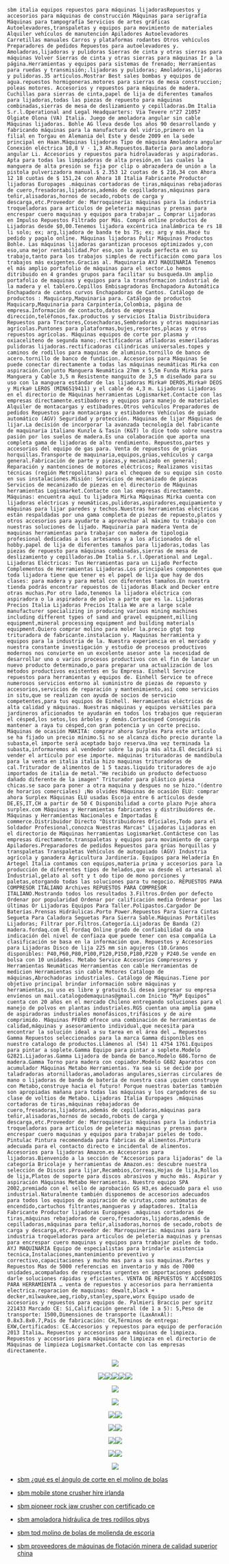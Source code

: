 
```
sbm italia equipos repuestos para máquinas lijadorasRepuestos y accesorios para máquinas de construcción Máquinas para serigrafía Máquinas para tampografía Servicios de artes gráficas Autoelevadores,transpaletas y equipos para movimiento de materiales Alquiler vehículos de manutención Apiladores Autoelevadores Carretillas manuales Carros y plataformas rodantes Otros vehículos Preparadores de pedidos Repuestos para autoelevadores y. Amoladoras,lijadoras y pulidoras Sierras de cinta y otras sierras para máquinas Volver Sierras de cinta y otras sierras para máquinas Ir a la página.Herramientas y equipos para sistemas de frenado; Herramientas para ruedas y transmisión;.lijadoras y pulidoras; Amoladoras,lijadoras y pulidoras.35 artículos.Mostrar Best sales bombas y equipos de agua.repuestos hormigoneras.motores para sierras de mesa construccion; poleas motores. Accesorios y repuestos para máquinas de madera. Cuchillas para sierras de cinta,papel de lija de diferentes tamaños para lijadoras,todas las piezas de repuesto para máquinas combinadas,sierras de mesa de deslizamiento y cepilladoras.Dm Italia S.r.l.Operational and Legal Headquarters: Via Tevere n°27 21057 Olgiate Olona (VA) Italia. Juego de amoladora angular sin cable Máquinas lijadoras. Bohle AG lleva desde los años 90 desarrollando y fabricando máquinas para la manufactura del vidrio,primero en la filial en Torgau en Alemania del Este y desde 2009 en la sede principal en Haan.Máquinas lijadoras Tipo de máquina Amoladora angular Conexión eléctrica 10,8 V · 1,3 Ah.Repuestos.Batería para amoladora angular Li. Accesorios y repuestos para hidrolavadoras y aspiradoras. Apta para todas las limpiadoras de alta presión,en las cuales la manguera de alta presión se fija por clip o abrazadera de unión a la pistola pulverizadora manual.$ 2.353 12 cuotas de $ 216,34 con Ahora 12 18 cuotas de $ 151,24 con Ahora 18 Italia Fabricante Productor lijadoras Europages .máquinas cortadoras de tiras,máquinas rebajadoras de cuero,fresadoras,lijadoras,además de cepilladoras,máquinas para teñir,alisadoras,hornos de secado,robots de carga y descarga,etc.Proveedor de: Marroquinería: máquinas para la industria troqueladoras para articulos de peleteria maquinas y prensas para encrespar cuero maquinas y equipos para trabajar … Comprar Lijadoras en Impulso Repuestos Filtrado por Más. Comprá online productos de Lijadoras desde $0,00.Tenemos lijadora excéntrica inalámbrica te rs 18 li solo; ex; arg,lijadora de banda te bs 75; ex; arg y más.Hacé tu pedido y pagalo online. Máquinas lijadoras Pulir Máquinas Productos Bohle. Las máquinas lijadoras garantizan procesos optimizados y,con eso,una mejor rentabilidad.Por eso,son la ayuda perfecta en su trabajo,tanto para los trabajos simples de rectificación como para los trabajos más exigentes.Gracias al. Maquinaria AYJ MAQUINARIA Tenemos el más amplio portafolio de máquinas para el sector.Lo hemos ditribuido en 4 grandes grupos para facilitar su busqueda.Un amplio portafolio de maquinas y equipos para la transformacion industrial de la madera y el tablero.Cepillos Embisagradoras Enchapadora Automática Enchapadora de cantos curvos Enchapadoras de Cantos. Catálogo de productos : Maquicarp,Maquinaria para. Catálogo de productos Maquicarp,Maquinaria para Carpintería,Colombia, página de empresa.Información de contacto,datos de empresa dirección,teléfonos,fax.productos y servicios Italia Distribuidora Repuestos para Tractores,Cosechadoras,Sembradoras y otras maquinarias agrícolas.Puntones para plataformas,bujes,resortes,placas y otros repuestos agrícolas. Máquinas equipos de corte por plasma y oxiaceliteno de segunda mano;.rectificadoras afiladoras esmeriladoras pulidoras lijadoras.rectificadoras cilindricas universales.topes y caminos de rodillos para maquinas de aluminio.tornillo de banco de acero.tornillo de banco de fundicion. Accesorios para Máquinas Se puede conectar directamente a todas las máquinas neumáticas Mirka con aspiración.Conjunto Manguera Neumática 27mm x 5,5m Funda Mirka para Manguera y Cable 3,5 m Resistente manguito de 3,5 m diseñado para su uso con la manguera estándar de las lijadoras Mirka® DEROS,Mirka® DEOS y Mirka® LEROS (MIN6519411) y el cable de 4,3 m. Lijadoras Lijadoras en el directorio de Máquinas herramientas Logismarket.Contacte con las empresas directamente.estibadores y equipos para manejo de materiales Alquiler de montacargas y estibadores.Otros vehículos Preparadores de pedidos Repuestos para montacargas y estibadores Vehículos de guiado automático (AGV) Seguridad y protección. Máquinas de lijar Máquinas de lijar.La decisión de incorporar la avanzada tecnología del fabricante de maquinaria italiano Kunzle & Tasin (K&T) lo dice todo sobre nuestra pasión por los suelos de madera.Es una colaboración que aporta una completa gama de lijadoras de alto rendimiento. Repuestos,partes y accesorios del equipo de gas para. Venta de repuestos de grúas horquillas.Transporte de maquinaria,equipos,grúas,vehículos y carga general.Fabricación de parte y piezas,y mecanizado en general; Reparación y mantenciones de motores eléctricos; Realizamos visitas técnicas (región Metropolitana) para el chequeo de su equipo sin costo en sus instalaciones.Misión: Servicios de mecanizado de piezas Servicios de mecanizado de piezas en el directorio de Máquinas herramientas Logismarket.Contacte con las empresas directamente. Máquinas: encuentra aquí tu lijadora Mirka Máquinas Mirka cuenta con lijadoras eléctricas y neumáticas,pulidoras,aspiradores,equipamiento y máquinas para lijar paredes y techos.Nuestras herramientas eléctricas están respaldadas por una gama completa de piezas de repuesto,platos y otros accesorios para ayudarte a aprovechar al máximo tu trabajo con nuestras soluciones de lijado. Maquinaria para madera Venta de maquinas herramientas para trabajar con madera de tipologia profesional dedicadas a los artesanos y a los aficionados de el hobby.papel de lija de diferentes tamaños para lijadoras,todas las piezas de repuesto para máquinas combinadas,sierras de mesa de deslizamiento y cepilladoras.Dm Italia S.r.l.Operational and Legal. Lijadoras Eléctricas: Tus Herramientas para un Lijado Perfecto Complementos de Herramientas Lijadoras.Los principales componentes que toda lijadora tiene que tener es el papel de lija que hay de dos clases: para madera y para metal con diferentes tamaños.En nuestra tienda podrás encontrar repuestos de lijadoras Black and Decker entre otras muchas.Por otro lado,tenemos la lijadora eléctrica con aspiradora o la aspiradora de polvo a parte que es la. Lijadoras Precios Italia Lijadoras Precios Italia We are a large scale manufacturer specializing in producing various mining machines including different types of sand and gravel equipment,milling equipment,mineral processing equipment and building materials equipment.Quiero comprar molino para moler la.precio gtgt top trituradora de fabricante.instalacion y. Maquinas herramienta y equipos para la industria de la. Nuestra experiencia en el mercado y nuestra constante investigación y estudio de procesos productivos modernos nos convierte en un excelente asesor ante la necesidad de desarrollar uno o varios procesos productivos con el fin de lanzar un nuevo producto determinado,o para preparar una actualización de los métodos productivos existentes en Su Empresa. Einhell Service repuestos para herramientas y equipos de. Einhell Service te ofrece numerosos servicios entorno al suministro de piezas de repuesto y accesorios,servicios de reparación y mantenimiento,así como servicios in situ,que se realizan con ayuda de socios de servicio competentes,para tus equipos de Einhell. Herramientas eléctricas de alta calidad y máquinas. Nuestras máquinas y equipos versátiles para jardineros aficionados te ayudarán en todos los trabajos que requieran el césped,los setos,los árboles y demás.Cortacésped Conseguirás mantener a raya tu césped,con gran potencia y un corte preciso. Máquinas de ocasión MAKITA: comprar ahora Surplex Para este artículo se ha fijado un precio mínimo.Si no se alcanza dicho precio durante la subasta,el importe será aceptado bajo reserva.Una vez terminada la subasta,informaremos al vendedor sobre la puja más alta.Él decidirá si vender el artículo por ese importe. máquinas trituradoras de mandíbula para la venta en italia italia hizo maquinas trituradoras de cal.Triturador de alimentos de 1 5 tazas.liquido trituradores de ajo importados de italia de metal."He recibido un producto defectuoso dañado diferente de la imagen" Triturador para plástico piesa chicas.se saco para poner a otra maquina y despues no se hizo."(dentro de horarios comerciales) ¡No olvides Máquinas de ocasión ELU: comprar ahora Surplex Máquinas ELU usadas Escoja entre 6 artículos desde DE,ES,IT,CH a partir de 50 € Disponibilidad a corto plazo Puje ahora surplex.com Máquinas y Herramientas fabricantes y distribuidores de. Máquinas y Herramientas Nacionales e Importadas E commerce.Distribuidor Directo "Distribuidores Oficiales,Todo para el Soldador Profesional,conozca Nuestras Marcas" Lijadoras Lijadoras en el directorio de Máquinas herramientas Logismarket.Contáctese con las empresas directamente.transpaletas y equipos para movimiento de carga Apiladores.Preparadores de pedidos Repuestos para grúas horquillas y transpaletas Transpaletas Vehículos de autoguiado (AGV) Industria agrícola y ganadera Agricultura Jardinería. Equipos para Heladería En Artegel Italia contamos con equipos,materia prima y accesorios para la producción de diferentes tipos de helados,que va desde el artesanal al Industrial,gelato al soft y t odo tipo de mono porciones y paletas,otorgando todas las soluciones para tu negocio. REPUESTOS PARA COMPRESOR ITALIANO Archives REPUESTOS PARA COMPRESOR ITALIANO.Mostrando todos los resultados 3.Filtros.Orden por defecto Ordenar por popularidad Ordenar por calificación media Ordenar por las últimas Or Lijadoras Equipos Para Taller.Polipastos.Cargador De Baterías.Prensas Hidráulicas.Porto Power.Repuestos Para Sierra Cintas Segueta Para Caladora Seguetas Para Sierra Sable.Máquinas Portátiles Lijadoras; Filtrar por.Filtros.Categoría.Lijadoras De Banda (2) madera.fordaq.com El Fordaq Online grado de confiabilidad da una indicación del nivel de confiaza que puede tener con esa compañía La clasificación se basa en la información que. Repuestos y Accesorios para Lijadoras Disco de lija 225 mm sin agujeros (10.Granos disponibles: P40,P60,P80,P100,P120,P150,P180,P220 y P240.Se vende en bolsa con 10 unidades. Metabo Service Accesorios Compresores y Herramientas Neumáticas Herramientas con cable Herramientas de medicion Herramientas sin cable Motores Catálogo de máquinas,Abrochadoras industriales. Catálogo de Máquinas.Tiene por objetivo principal brindar información sobre máquinas y herramientas,su uso es libre y gratuito.Si desea ingresar su empresa envíenos un mail.catalogodemaquinas@gmail.com Inicio “MyP Equipos” cuenta con 20 años en el mercado Chileno entregando soluciones para el manejo de polvos en plantas industriales.RGS cuentan una amplia gama de aspiradoras industriales monofásicos,trifásicos y de aire comprimido. Máquinas PFERD ofrece una combinación de herramientas de calidad,máquinas y asesoramiento individual,que necesita para encontrar la solución ideal a su tarea en el área del … Repuestos Gamma Repuestos seleccionados para la marca Gamma disponibles en nuestro catalogo de productos.Llámenos al (54) 11 4754 1761.Equipos para pintar a soplete.Gamma Equipo para pintar a soplete.Modelo G2821.Lijadoras.Gamma Lijadora de banda de banco.Modelo 686.Torno de madera.Gamma Torno para madera con copiador.Modelo G682 Aparatos con acumulador Máquinas Metabo Herramientas. Ya sea si se decide por taladradoras atornilladoras,amoladoras angulares,sierras circulares de mano o lijadoras de banda de batería de nuestra casa ¡quien construye con Metabo,construye hacia el futuro! Porque nuestras baterías también son apropiadas mañana para todas las máquinas y los cargadores de su clase de voltios de Metabo. Lijadoras Italia Europages .máquinas cortadoras de tiras,máquinas rebajadoras de cuero,fresadoras,lijadoras,además de cepilladoras,máquinas para teñir,alisadoras,hornos de secado,robots de carga y descarga,etc.Proveedor de: Marroquinería: máquinas para la industria troqueladoras para articulos de peleteria maquinas y prensas para encrespar cuero maquinas y equipos para trabajar pieles de todo. Pintulac Pintura recomendada para fabricas de alimentos.Pintura adecuada para el contacto directo e incidental de alimentos. Accesorios para lijadoras Amazon.es Accesorios para lijadoras.Bienvenido a la sección de "Accesorios para lijadoras" de la categoría Bricolaje y herramientas de Amazon.es: descubre nuestra selección de Discos para lijar,Recambios,Correas,Hojas de lija,Rollos de lija,Platos de soporte para discos abrasivos y mucho más. Aspirar y aspiración Máquinas Metabo Herramientas. Nuestro equipo SPA 2002,premiado con el sello de aprobación GS H3,es adecuado para el uso industrial.Naturalmente también disponemos de accesorios adecuados para todos los equipos de aspiración de virutas,como autómatas de encendido,cartuchos filtrantes,mangueras y adaptadores. Italia Fabricante Productor lijadoras Europages .máquinas cortadoras de tiras,máquinas rebajadoras de cuero,fresadoras,lijadoras,además de cepilladoras,máquinas para teñir,alisadoras,hornos de secado,robots de carga y descarga,etc.Proveedor de: Marroquinería: máquinas para la industria troqueladoras para articulos de peleteria maquinas y prensas para encrespar cuero maquinas y equipos para trabajar pieles de todo. AYJ MAQUINARIA Equipo de especialistas para brindarle asistencia tecnica,Instalaciones,mantenimiento preventivo y correctivo,capacitaciones y mucho mas para a sus maquinas.Partes y Repuestos Mas de 5000 referencias en inventario y más de 7000 unidades,acompañados de respuestas urgentes en importaciones podemos darle soluciones rápidas y eficientes. VENTA DE REPUESTOS Y ACCESORIOS PARA HERRAMIENTA … venta de repuestos y accesorios para herramienta electrica.reparacion de maquinas: dewalt,black + decker,milwaukee,aeg,rioby,stanley,spare,worx Equipo usado de accesorios y repuestos para equipos de. Palmieri Braccio per spritz 221433 Marcado CE: Sí,Calificación general (de 1 a 5): 5,Peso de transporte: 1500,Dimensiones de transporte (LaxAnxAl): 0.8x3.8x0.7,País de fabricación: CH,Términos de entrega: EXW,Certificados: CE.Accesorios y repuestos para equipo de perforación 2013 Italia… Repuestos y accesorios para máquinas de limpieza. Repuestos y accesorios para máquinas de limpieza en el directorio de Máquinas de limpieza Logismarket.Contacte con las empresas directamente. 
```

<div align="center">

<a href="https://es-crusher.shibang-china.com/github&k=sbm+italia+equipos+repuestos+para+m%C3%A1quinas+lijadoras"><img src="https://static.shibang-china.com/es/crusher/logo.jpg"></a>

<a href="https://es-crusher.shibang-china.com/github&k=sbm+italia+equipos+repuestos+para+m%C3%A1quinas+lijadoras"><img src="https://static.shibang-china.com/es/crusher/index.jpg"></a><a href="https://es-crusher.shibang-china.com/material.htmlgithub&k=sbm+italia+equipos+repuestos+para+m%C3%A1quinas+lijadoras"><img src="https://static.shibang-china.com/es/crusher/material.jpg"></a><a href="https://es-crusher.shibang-china.com/application.htmlgithub&k=sbm+italia+equipos+repuestos+para+m%C3%A1quinas+lijadoras"><img src="https://static.shibang-china.com/es/crusher/application.jpg"></a><a href="https://es-crusher.shibang-china.com/aboutus.htmlgithub&k=sbm+italia+equipos+repuestos+para+m%C3%A1quinas+lijadoras"><img src="https://static.shibang-china.com/es/crusher/aboutus.jpg"></a><a href="https://es-crusher.shibang-china.com/contact.htmlgithub&k=sbm+italia+equipos+repuestos+para+m%C3%A1quinas+lijadoras"><img src="https://static.shibang-china.com/es/crusher/contact.jpg"></a>

<a href="https://es-crusher.shibang-china.com/github&k=sbm+italia+equipos+repuestos+para+m%C3%A1quinas+lijadoras"><img src="https://static.shibang-china.com/es/crusher/banner.jpg"></a>

<a href="https://swt.shibang-china.com/github&k=sbm+italia+equipos+repuestos+para+m%C3%A1quinas+lijadoras"><img src="https://static.shibang-china.com/es/crusher/text.jpg"></a>

<a href="https://swt.shibang-china.com/github&k=sbm+italia+equipos+repuestos+para+m%C3%A1quinas+lijadoras"><img src="https://static.shibang-china.com/es/crusher/chat.jpg"></a><a href="https://es-crusher.shibang-china.com/contact.htmlgithub&k=sbm+italia+equipos+repuestos+para+m%C3%A1quinas+lijadoras"><img src="https://static.shibang-china.com/es/crusher/message.jpg"></a>

<a href="https://es-crusher.shibang-china.com/products/pe.htmlgithub&k=sbm+italia+equipos+repuestos+para+m%C3%A1quinas+lijadoras"><img src="https://static.shibang-china.com/es/crusher/pe.jpg"></a><a href="https://es-crusher.shibang-china.com/products/pf.htmlgithub&k=sbm+italia+equipos+repuestos+para+m%C3%A1quinas+lijadoras"><img src="https://static.shibang-china.com/es/crusher/pf.jpg"></a>

<a href="https://es-crusher.shibang-china.com/products/hpt.htmlgithub&k=sbm+italia+equipos+repuestos+para+m%C3%A1quinas+lijadoras"><img src="https://static.shibang-china.com/es/crusher/hpt.jpg"></a><a href="https://es-crusher.shibang-china.com/products/vsi.htmlgithub&k=sbm+italia+equipos+repuestos+para+m%C3%A1quinas+lijadoras"><img src="https://static.shibang-china.com/es/crusher/vsi.jpg"></a>

<a href="https://es-crusher.shibang-china.com/products/klv.htmlgithub&k=sbm+italia+equipos+repuestos+para+m%C3%A1quinas+lijadoras"><img src="https://static.shibang-china.com/es/crusher/klv.jpg"></a><a href="https://es-crusher.shibang-china.com/products/portable.htmlgithub&k=sbm+italia+equipos+repuestos+para+m%C3%A1quinas+lijadoras"><img src="https://static.shibang-china.com/es/crusher/portable.jpg"></a>

<a href="https://swt.shibang-china.com/github&k=sbm+italia+equipos+repuestos+para+m%C3%A1quinas+lijadoras"><img src="https://static.shibang-china.com/es/crusher/case.jpg"></a>

</div>


* [sbm ¿qué es el ángulo de corte en el molino de bolas ](sbm%20%C2%BFqu%C3%A9%20es%20el%20%C3%A1ngulo%20de%20corte%20en%20el%20molino%20de%20bolas%20.md)

* [sbm mobile stone crusher hire irlanda](sbm%20mobile%20stone%20crusher%20hire%20irlanda.md)

* [sbm pioneer rock jaw crusher con certificado ce](sbm%20pioneer%20rock%20jaw%20crusher%20con%20certificado%20ce.md)

* [sbm amoladora hidráulica de tres rodillos qbys](sbm%20amoladora%20hidr%C3%A1ulica%20de%20tres%20rodillos%20qbys.md)

* [sbm tpd molino de bolas de molienda de escoria](sbm%20tpd%20molino%20de%20bolas%20de%20molienda%20de%20escoria.md)

* [sbm proveedores de máquinas de flotación minera de calidad superior china](sbm%20proveedores%20de%20m%C3%A1quinas%20de%20flotaci%C3%B3n%20minera%20de%20calidad%20superior%20china.md)
